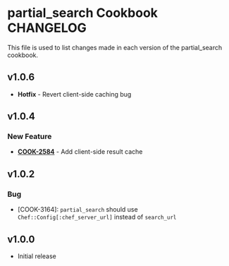 partial_search Cookbook CHANGELOG
=================================
This file is used to list changes made in each version of the partial_search cookbook.


v1.0.6
------
- **Hotfix** - Revert client-side caching bug


v1.0.4
------
### New Feature
- **[COOK-2584](https://tickets.opscode.com/browse/COOK-2584)** - Add client-side result cache


v1.0.2
------
### Bug

- [COOK-3164]: `partial_search` should use
  `Chef::Config[:chef_server_url]` instead of `search_url`

v1.0.0
------
- Initial release
